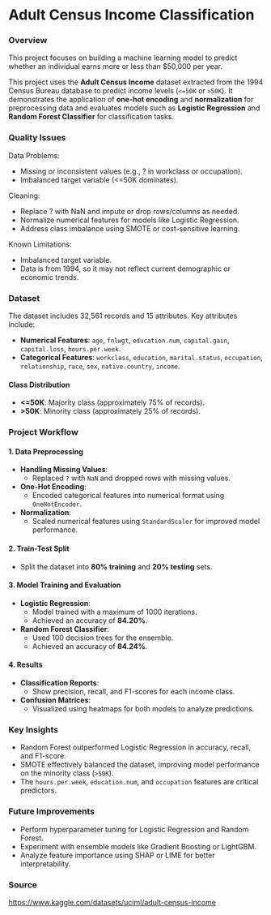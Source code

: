# Adult Census Income Classification

### Overview

This project focuses on building a machine learning model to predict whether an individual earns more or less than $50,000 per year. 

This project uses the **Adult Census Income** dataset extracted from the 1994 Census Bureau database to predict income levels (`<=50K` or `>50K`). It demonstrates the application of **one-hot encoding** and **normalization** for preprocessing data and evaluates models such as **Logistic Regression** and **Random Forest Classifier** for classification tasks. 

### Quality Issues

Data Problems:
- Missing or inconsistent values (e.g., ? in workclass or occupation).
- Imbalanced target variable (<=50K dominates).

Cleaning:
- Replace ? with NaN and impute or drop rows/columns as needed.
- Normalize numerical features for models like Logistic Regression.
- Address class imbalance using SMOTE or cost-sensitive learning.

Known Limitations:
- Imbalanced target variable.
- Data is from 1994, so it may not reflect current demographic or economic trends.

### Dataset

The dataset includes 32,561 records and 15 attributes. Key attributes include:
- **Numerical Features**: `age`, `fnlwgt`, `education.num`, `capital.gain`, `capital.loss`, `hours.per.week`.
- **Categorical Features**: `workclass`, `education`, `marital.status`, `occupation`, `relationship`, `race`, `sex`, `native.country`, `income`.

#### Class Distribution
- **<=50K**: Majority class (approximately 75% of records).
- **>50K**: Minority class (approximately 25% of records).

### Project Workflow

#### 1. Data Preprocessing
- **Handling Missing Values**:
  - Replaced `?` with `NaN` and dropped rows with missing values.
- **One-Hot Encoding**:
  - Encoded categorical features into numerical format using `OneHotEncoder`.
- **Normalization**:
  - Scaled numerical features using `StandardScaler` for improved model performance.

#### 2. Train-Test Split
- Split the dataset into **80% training** and **20% testing** sets.

#### 3. Model Training and Evaluation
- **Logistic Regression**:
  - Model trained with a maximum of 1000 iterations.
  - Achieved an accuracy of **84.20%**.
- **Random Forest Classifier**:
  - Used 100 decision trees for the ensemble.
  - Achieved an accuracy of **84.24%**.

#### 4. Results
- **Classification Reports**:
  - Show precision, recall, and F1-scores for each income class.
- **Confusion Matrices**:
  - Visualized using heatmaps for both models to analyze predictions.

### Key Insights
- Random Forest outperformed Logistic Regression in accuracy, recall, and F1-score.
- SMOTE effectively balanced the dataset, improving model performance on the minority class (`>50K`).
- The `hours.per.week`, `education.num`, and `occupation` features are critical predictors.

### Future Improvements
- Perform hyperparameter tuning for Logistic Regression and Random Forest.
- Experiment with ensemble models like Gradient Boosting or LightGBM.
- Analyze feature importance using SHAP or LIME for better interpretability.

### Source

https://www.kaggle.com/datasets/uciml/adult-census-income
